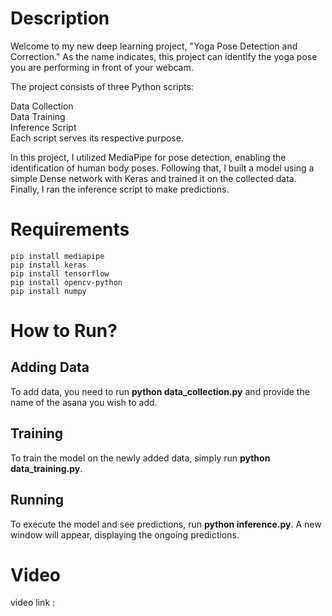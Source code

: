 <h1>Description</h1>
Welcome to my new deep learning project, "Yoga Pose Detection and Correction." As the name indicates, this project can identify the yoga pose you are performing in front of your webcam.<br>

The project consists of three Python scripts:<br>

Data Collection<br>
Data Training<br>
Inference Script<br>
Each script serves its respective purpose.<br>

In this project, I utilized MediaPipe for pose detection, enabling the identification of human body poses. Following that, I built a model using a simple Dense network with Keras and trained it on the collected data. Finally, I ran the inference script to make predictions.<br>

<h1>Requirements</h1>
<code>pip install mediapipe</code><br> <code>pip install keras</code><br> <code>pip install tensorflow</code><br> <code>pip install opencv-python</code><br> <code>pip install numpy</code><br>

<h1>How to Run?</h1> <h2>Adding Data</h2>
To add data, you need to run <b>python data_collection.py</b> and provide the name of the asana you wish to add.<br>

<h2>Training</h2>
To train the model on the newly added data, simply run <b>python data_training.py</b>.<br>

<h2>Running</h2>
To execute the model and see predictions, run <b>python inference.py</b>. A new window will appear, displaying the ongoing predictions.<br>

<h1>Video</h1>
video link :<br>
